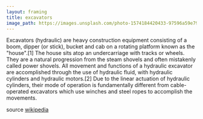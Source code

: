 ```yaml
---
layout: framing
title: excavators
image_path: https://images.unsplash.com/photo-1574184420433-97596a59e79d?ixlib=rb-1.2.1&ixid=eyJhcHBfaWQiOjEyMDd9&auto=format&fit=crop&w=676&q=80
---
```


Excavators (hydraulic) are heavy construction equipment consisting of a boom, dipper (or stick), bucket and cab on a rotating platform known as the "house".[1] The house sits atop an undercarriage with tracks or wheels. They are a natural progression from the steam shovels and often mistakenly called power shovels. All movement and functions of a hydraulic excavator are accomplished through the use of hydraulic fluid, with hydraulic cylinders and hydraulic motors.[2] Due to the linear actuation of hydraulic cylinders, their mode of operation is fundamentally different from cable-operated excavators which use winches and steel ropes to accomplish the movements.

source [wikipedia](https://en.wikipedia.org/wiki/Excavator)
